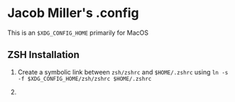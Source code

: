 # Jacob Miller's .config

This is an `$XDG_CONFIG_HOME` primarily for MacOS

## ZSH Installation

1. Create a symbolic link between `zsh/zshrc` and `$HOME/.zshrc` using `ln -s -f $XDG_CONFIG_HOME/zsh/zshrc $HOME/.zshrc`

2. 
 
